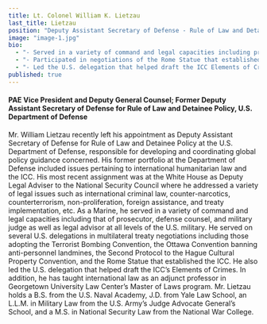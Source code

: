 ```yaml
---
title: Lt. Colonel William K. Lietzau
last_title: Lietzau
position: "Deputy Assistant Secretary of Defense - Rule of Law and Detainee Policy (2010-13)"
image: "image-1.jpg"
bio: 
  - "- Served in a variety of command and legal capacities including prosecutor, defense counsel, judge, and legal advisor at all levels of the U.S. military<br />"
  - "- Participated in negotiations of the Rome Statue that established the ICC<br />"
  - "- Led the U.S. delegation that helped draft the ICC Elements of Crimes<br />"
published: true
---
```


#### PAE Vice President and Deputy General Counsel; Former Deputy Assistant Secretary of Defense for Rule of Law and Detainee Policy, U.S. Department of Defense

Mr. William Lietzau recently left his appointment as Deputy Assistant Secretary of Defense for Rule of Law and Detainee Policy at the U.S. Department of Defense, responsible for developing and coordinating global policy guidance concerned. His former portfolio at the Department of Defense included issues pertaining to international humanitarian law and the ICC. His most recent assignment was at the White House as Deputy Legal Adviser to the National Security Council where he addressed a variety of legal issues such as international criminal law, counter-narcotics, counterterrorism, non-proliferation, foreign assistance, and treaty implementation, etc. 
As a Marine, he served in a variety of command and legal capacities including that of prosecutor, defense counsel, and military judge as well as legal advisor at all levels of the U.S. military. He served on several U.S. delegations in multilateral treaty negotiations including those adopting the Terrorist Bombing Convention, the Ottawa Convention banning anti-personnel landmines, the Second Protocol to the Hague Cultural Property Convention, and the Rome Statue that established the ICC. He also led the U.S. delegation that helped draft the ICC’s Elements of Crimes. In addition, he has taught international law as an adjunct professor in Georgetown University Law Center’s Master of Laws program.
Mr. Lietzau holds a B.S. from the U.S. Naval Academy, J.D. from Yale Law School, an L.L.M. in Military Law from the U.S. Army’s Judge Advocate General’s School, and a M.S. in National Security Law from the National War College.
